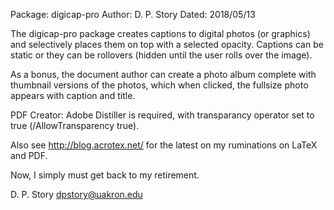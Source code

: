 Package: digicap-pro
Author: D. P. Story 
Dated: 2018/05/13

The digicap-pro package creates captions to digital photos (or graphics) and 
selectively places them on top with a selected opacity. Captions can be 
static or they can be rollovers (hidden until the user rolls over the image). 

As a bonus, the document author can create a photo album complete with 
thumbnail versions of the photos, which when clicked, the fullsize photo 
appears with caption and title. 

PDF Creator: Adobe Distiller is required, with transparancy operator set to true
(/AllowTransparency true).

Also see http://blog.acrotex.net/ for the latest on my
ruminations on LaTeX and PDF.

Now, I simply must get back to my retirement.

D. P. Story
dpstory@uakron.edu

